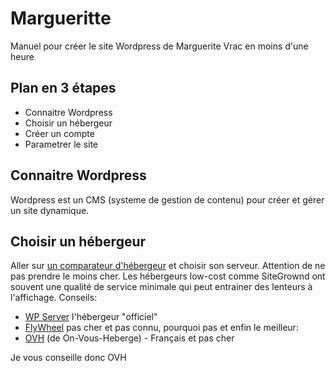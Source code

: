 # Margueritte
Manuel pour créer le site Wordpress de Marguerite Vrac en moins d'une heure

## Plan en 3 étapes
* Connaitre Wordpress
* Choisir un hébergeur
* Créer un compte
* Parametrer le site

## Connaitre Wordpress
Wordpress est un CMS (systeme de gestion de contenu) pour créer et gérer un site dynamique.  

## Choisir un hébergeur
Aller sur [un comparateur d'hébergeur](https://www.codeur.com/blog/hebergeurs-web-special-wordpress/) et choisir son serveur. Attention de ne pas prendre le moins cher. Les hébergeurs low-cost comme SiteGrownd ont souvent une qualité de service minimale qui peut entrainer des lenteurs à l'affichage.
Conseils: 
* [WP Server](https://www.wpserveur.net/) l'hébergeur "officiel"
* [FlyWheel](https://getflywheel.com/) pas cher et pas connu, pourquoi pas
et enfin le meilleur:
* [OVH](https://www.ovh.com/fr/hebergement-web/site/wordpress.xml) (de On-Vous-Heberge) - Français et pas cher 

Je vous conseille donc OVH